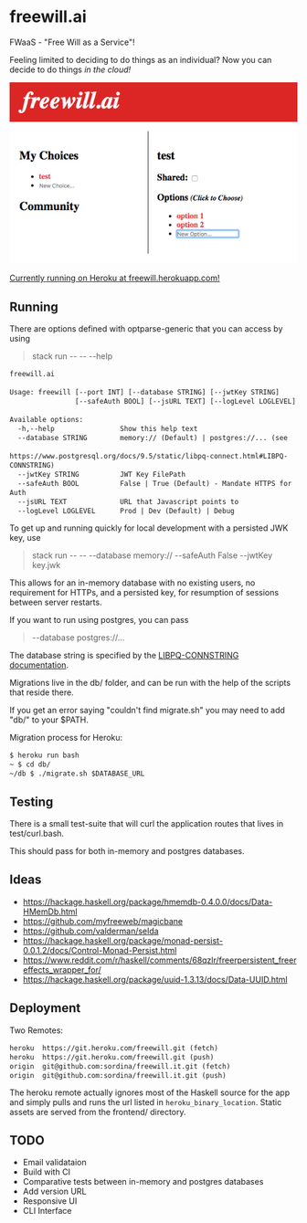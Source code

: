 
# freewill.ai

FWaaS - "Free Will as a Service"!

Feeling limited to deciding to do things as an individual? Now you can decide to do things _in the cloud!_

![](https://github.com/sordina/freewill.it/blob/master/frontend/images/freewill.png?raw=true)

[Currently running on Heroku at freewill.herokuapp.com!](https://freewill.herokuapp.com)

## Running

There are options defined with optparse-generic that you can access by using

> stack run -- -- --help

    freewill.ai

    Usage: freewill [--port INT] [--database STRING] [--jwtKey STRING]
                    [--safeAuth BOOL] [--jsURL TEXT] [--logLevel LOGLEVEL]

    Available options:
      -h,--help                Show this help text
      --database STRING        memory:// (Default) | postgres://... (see
                               https://www.postgresql.org/docs/9.5/static/libpq-connect.html#LIBPQ-CONNSTRING)
      --jwtKey STRING          JWT Key FilePath
      --safeAuth BOOL          False | True (Default) - Mandate HTTPS for Auth
      --jsURL TEXT             URL that Javascript points to
      --logLevel LOGLEVEL      Prod | Dev (Default) | Debug


To get up and running quickly for local development with a persisted JWK key, use

> stack run -- -- --database memory:// --safeAuth False --jwtKey key.jwk

This allows for an in-memory database with no existing users, no requirement for HTTPs,
and a persisted key, for resumption of sessions between server restarts.


If you want to run using postgres, you can pass

> --database postgres://...

The database string is specified by the
[LIBPQ-CONNSTRING documentation](https://www.postgresql.org/docs/9.5/static/libpq-connect.html#LIBPQ-CONNSTRING).

Migrations live in the db/ folder, and can be run with the help of the scripts that reside there.

If you get an error saying "couldn't find migrate.sh" you may need to add "db/" to your $PATH.

Migration process for Heroku:

    $ heroku run bash
    ~ $ cd db/
    ~/db $ ./migrate.sh $DATABASE_URL


## Testing

There is a small test-suite that will curl the application routes that lives in test/curl.bash.

This should pass for both in-memory and postgres databases.


## Ideas

* <https://hackage.haskell.org/package/hmemdb-0.4.0.0/docs/Data-HMemDb.html>
* <https://github.com/myfreeweb/magicbane>
* <https://github.com/valderman/selda>
* <https://hackage.haskell.org/package/monad-persist-0.0.1.2/docs/Control-Monad-Persist.html>
* <https://www.reddit.com/r/haskell/comments/68qzlr/freerpersistent_freereffects_wrapper_for/>
* <https://hackage.haskell.org/package/uuid-1.3.13/docs/Data-UUID.html>


## Deployment

Two Remotes:

    heroku	https://git.heroku.com/freewill.git (fetch)
    heroku	https://git.heroku.com/freewill.git (push)
    origin	git@github.com:sordina/freewill.it.git (fetch)
    origin	git@github.com:sordina/freewill.it.git (push)

The heroku remote actually ignores most of the Haskell source for the app and
simply pulls and runs the url listed in `heroku_binary_location`. Static assets
are served from the frontend/ directory.


## TODO

* Email validataion
* Build with CI
* Comparative tests between in-memory and postgres databases
* Add version URL
* Responsive UI
* CLI Interface
